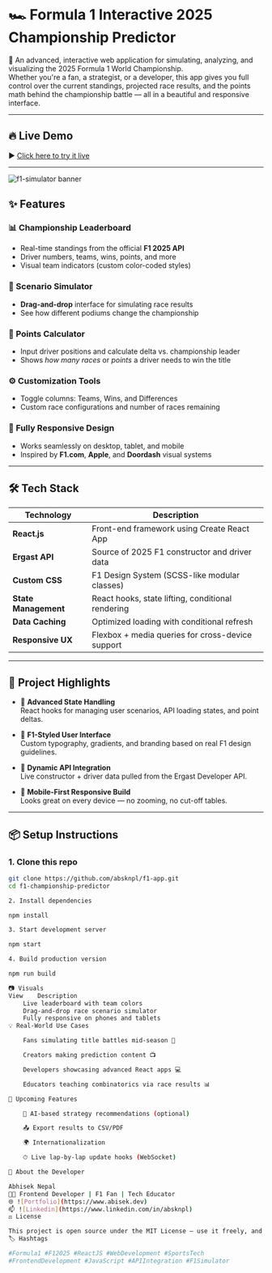 # 🏎️ Formula 1 Interactive 2025 Championship Predictor

🚀 An advanced, interactive web application for simulating, analyzing, and visualizing the 2025 Formula 1 World Championship.  
Whether you're a fan, a strategist, or a developer, this app gives you full control over the current standings, projected race results, and the points math behind the championship battle — all in a beautiful and responsive interface.

---

## 🔥 Live Demo

▶️ [Click here to try it live](https://www.abisek.dev/f1-simulator)  

---

![f1-simulator banner](https://github.com/user-attachments/assets/b8ec9619-92e3-4705-a78b-0c0bf5dd96e9)

## ✨ Features

### 📊 Championship Leaderboard
- Real-time standings from the official **F1 2025 API**
- Driver numbers, teams, wins, points, and more
- Visual team indicators (custom color-coded styles)

### 🧩 Scenario Simulator
- **Drag-and-drop** interface for simulating race results
- See how different podiums change the championship

### 🧮 Points Calculator
- Input driver positions and calculate delta vs. championship leader
- Shows *how many races* or *points* a driver needs to win the title

### ⚙️ Customization Tools
- Toggle columns: Teams, Wins, and Differences
- Custom race configurations and number of races remaining

### 📱 Fully Responsive Design
- Works seamlessly on desktop, tablet, and mobile
- Inspired by **F1.com**, **Apple**, and **Doordash** visual systems

---

## 🛠️ Tech Stack

| Technology         | Description                                      |
|--------------------|--------------------------------------------------|
| **React.js**       | Front-end framework using Create React App       |
| **Ergast API**     | Source of 2025 F1 constructor and driver data    |
| **Custom CSS**     | F1 Design System (SCSS-like modular classes)     |
| **State Management**| React hooks, state lifting, conditional rendering |
| **Data Caching**   | Optimized loading with conditional refresh       |
| **Responsive UX**  | Flexbox + media queries for cross-device support |

---

## 🧠 Project Highlights

- 🧠 **Advanced State Handling**  
  React hooks for managing user scenarios, API loading states, and point deltas.

- 🎨 **F1-Styled User Interface**  
  Custom typography, gradients, and branding based on real F1 design guidelines.

- 📡 **Dynamic API Integration**  
  Live constructor + driver data pulled from the Ergast Developer API.

- 📱 **Mobile-First Responsive Build**  
  Looks great on every device — no zooming, no cut-off tables.

---

## 📦 Setup Instructions

### 1. Clone this repo
```bash
git clone https://github.com/absknpl/f1-app.git
cd f1-championship-predictor

2. Install dependencies

npm install

3. Start development server

npm start

4. Build production version

npm run build

📷 Visuals
View	Description
	Live leaderboard with team colors
	Drag-and-drop race scenario simulator
	Fully responsive on phones and tablets
💡 Real-World Use Cases

    Fans simulating title battles mid-season 🏁

    Creators making prediction content 📺

    Developers showcasing advanced React apps 💻

    Educators teaching combinatorics via race results 📊

🚧 Upcoming Features

    🧠 AI-based strategy recommendations (optional)

    📤 Export results to CSV/PDF

    🌍 Internationalization

    ⏱ Live lap-by-lap update hooks (WebSocket)

👤 About the Developer

Abhisek Nepal
🧑‍💻 Frontend Developer | F1 Fan | Tech Educator
🌐 ![Portfolio](https://www.abisek.dev)
📫 ![Linkedin](https://www.linkedin.com/in/absknpl)
⚖ License

This project is open source under the MIT License — use it freely, and feel free to contribute!
🏷 Hashtags

#Formula1 #F12025 #ReactJS #WebDevelopment #SportsTech 
#FrontendDevelopment #JavaScript #APIIntegration #F1Simulator
